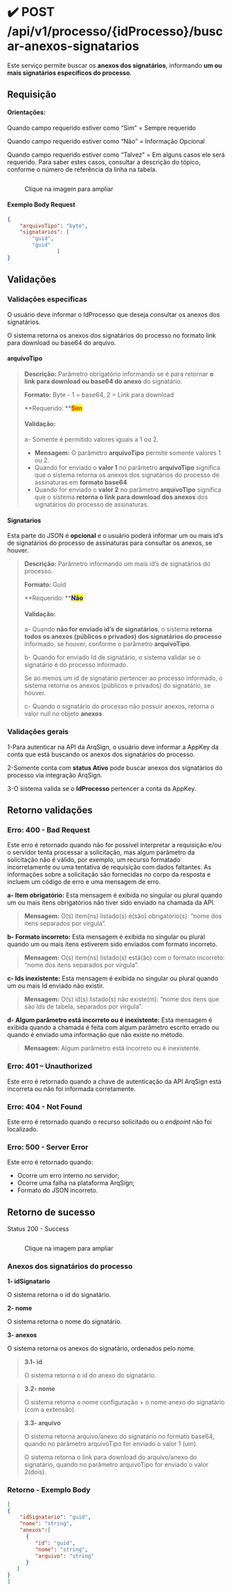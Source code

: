 # ✔️ POST /api/v1/processo/{idProcesso}/buscar-anexos-signatarios

Este serviço permite buscar os **anexos dos signatários**, informando **um ou mais signatários específicos do processo**.

## Requisição

#### **Orientações:**

Quando campo requerido estiver como “Sim” = Sempre requerido

Quando campo requerido estiver como “Não” = Informação Opcional

Quando campo requerido estiver como “Talvez” = Em alguns casos ele será requerido. Para saber estes casos, consultar a descrição do tópico, conforme o número de referência da linha na tabela.

<figure><img src="../../../../.gitbook/assets/Screenshot_2 (2).png" alt=""><figcaption><p>Clique na imagem para ampliar</p></figcaption></figure>

#### Exemplo Body Request

```json
{
    "arquivoTipo": "byte",
    "signatarios": [
        "guid",
        "guid"
                ]
}
```

## Validações

### Validações especificas

O usuário deve informar o IdProcesso que deseja consultar os anexos dos signatários.

O sistema retorna os anexos dos signatários do processo no formato link para download ou base64 do arquivo.

#### **arquivoTipo**&#x20;

> **Descrição:** Parâmetro obrigatório informando se é para retornar **o link para download ou base64 do anexo** do signatário.
>
> **Formato:** Byte - 1 = base64, 2 = Link para download
>
> **Requerido: **<mark style="color:red;">**Sim**</mark>
>
> #### **Validação:**
>
> a- Somente é permitido valores iguais a 1 ou 2.
>
> * **Mensagem:** O parâmetro **arquivoTipo** permite somente valores 1 ou 2.
> * Quando for enviado o **valor 1** no parâmetro **arquivoTipo** significa que o sistema retorna os anexos dos signatários do processo de assinaturas em **formato base64**
> * Quando for enviado o **valor 2** no parâmetro **arquivoTipo** significa que o sistema **retorna o link para download dos anexos** dos signatários do processo de assinaturas.

#### **Signatarios**

Esta parte do JSON é **opcional** e o usuário poderá informar um ou mais id’s de signatários do processo de assinaturas para consultar os anexos, se houver.

> **Descrição:** Parâmetro informando um mais id’s de signatários do processo.
>
> **Formato:** Guid
>
> **Requerido: **<mark style="color:blue;">**Não**</mark>
>
> #### **Validação:**
>
> a- Quando **não for enviado id’s de signatários**, o sistema **retorna todos os anexos (públicos e privados) dos signatários do processo** informado, se houver, conforme o parâmetro **arquivoTipo**.
>
> b- Quando for enviado Id de signatário, o sistema validar se o signatário é do processo informado.
>
> Se ao menos um id de signatário pertencer ao processo informado, o sistema retorna os anexos (públicos e privados) do signatário, se houver.
>
> c- Quando o signatário do processo não possuir anexos, retorna o valor null no objeto **anexos**.

### Validações gerais

1-Para autenticar na API da ArqSign, o usuário deve informar a  AppKey da conta que está buscando os anexos dos signatários do processo.

2-Somente conta com **status Ativo** pode buscar anexos dos signatários do processo via integração ArqSign.

3-O sistema valida se o **IdProcesso** pertencer a conta da AppKey.

## Retorno validações

### Erro: 400 - Bad Request

Este erro é retornado quando não for possível interpretar a requisição e/ou o servidor tenta processar a solicitação, mas algum parâmetro da solicitação não é válido, por exemplo, um recurso formatado incorretamente ou uma tentativa de requisição com dados faltantes. As informações sobre a solicitação são fornecidas no corpo da resposta e incluem um código de erro e uma mensagem de erro.

**a- Item obrigatório:** Esta mensagem é exibida no singular ou plural quando um ou mais itens obrigatórios não tiver sido enviado na chamada da API.

> **Mensagem:** O(s) item(ns) listado(s) é(são) obrigatório(s): “nome dos itens separados por vírgula”.

**b- Formato incorreto:** Esta mensagem é exibida no singular ou plural quando um ou mais itens estiverem sido enviados com formato incorreto.

> **Mensagem:** O(s) item(ns) listado(s) está(ão) com o formato incorreto: “nome dos itens separados por vírgula”.

**c- Ids inexistente:** Esta mensagem é exibida no singular ou plural quando um ou mais Id enviado não existir.

> **Mensagem:** O(s) id(s) listado(s) não existe(m): “nome dos itens que são Ids de tabela, separados por vírgula”.

**d- Algum parâmetro está incorreto ou é inexistente:** Esta mensagem é exibida quando a chamada é feita com algum parâmetro escrito errado ou quando é enviado uma informação que não existe no método.

> **Mensagem:** Algum parâmetro está incorreto ou é inexistente.

### Erro: 401 – Unauthorized

Este erro é retornado quando a chave de autenticação da API ArqSign está incorreta ou não foi informada corretamente.

### Erro: 404 - Not Found

Este erro é retornado quando o recurso solicitado ou o _endpoint_ não foi localizado.

### Erro: 500 - Server Error

Este erro é retornado quando:

* Ocorre um erro interno no servidor;
* Ocorre uma falha na plataforma ArqSign;
* Formato do JSON incorreto.

## Retorno de sucesso

&#x20;Status 200 - Success

<figure><img src="../../../../.gitbook/assets/Screenshot_3 (1).png" alt=""><figcaption><p>Clique na imagem para ampliar</p></figcaption></figure>

### Anexos dos signatários do processo

**1- idSignatario**

O sistema retorna o id do signatário.

&#x20;**2- nome**

O sistema retorna o nome do signatário.

&#x20;**3- anexos**

O sistema retorna os anexos do signatário, ordenados pelo nome.

> **3.1- id**
>
> O sistema retorna o id do anexo do signatário.

> **3.2- nome**
>
> O sistema retorna o nome configuração + o nome anexo do signatário (com a extensão).

> **3.3- arquivo**
>
> O sistema retorna arquivo/anexo do signatário no formato base64, quando no parâmetro arquivoTipo for enviado o valor 1 (um).
>
> O sistema retorna o link para download do arquivo/anexo do signatário, quando no parâmetro arquivoTipo for enviado o valor 2(dois).

### Retorno - Exemplo Body

```json
[
{
    "idSignatario": "guid",
    "nome": "string",
    "anexos":[
      {
         "id": "guid",
         "nome": "string",
         "arquivo": "string"
      }
   ]
}
]
```

